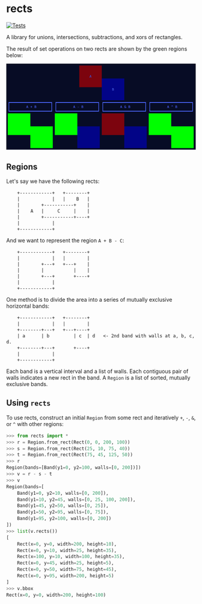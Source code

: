 # rects

[![Tests](https://github.com/salt-die/rects/actions/workflows/run-tests.yaml/badge.svg)](https://github.com/salt-die/rects/actions/workflows/run-tests.yaml)

A library for unions, intersections, subtractions, and xors of rectangles.

The result of set operations on two rects are shown by the green regions below:

![rects](rects.gif)

Regions
-------
Let's say we have the following rects:
```
    +------------+   +--------+
    |            |   |    B   |
    |        +-----------+    |
    |    A   |     C     |    |
    |        +-----------+----+
    |            |
    +------------+
```

And we want to represent the region `A + B - C`:
```
    +------------+   +--------+
    |            |   |        |
    |        +---+   +---+    |
    |        |           |    |
    |        +---+       +----+
    |            |
    +------------+
```

One method is to divide the area into a series of mutually exclusive horizontal bands:
```
    +------------+   +--------+
    |            |   |        |
    +--------+---+   +---+----+
    | a      | b         | c  | d   <- 2nd band with walls at a, b, c, d.
    +--------+---+       +----+
    |            |
    +------------+
```

Each band is a vertical interval and a list of walls. Each contiguous pair of walls indicates a new rect in the band.
A `Region` is a list of sorted, mutually exclusive bands.

Using `rects`
------------
To use rects, construct an initial `Region` from some rect and iteratively `+`, `-`, `&`, or `^` with other regions:
```py
>>> from rects import *
>>> r = Region.from_rect(Rect(0, 0, 200, 100))
>>> s = Region.from_rect(Rect(25, 10, 75, 40))
>>> t = Region.from_rect(Rect(75, 45, 125, 50))
>>> r
Region(bands=[Band(y1=0, y2=100, walls=[0, 200])])
>>> v = r - s - t
>>> v
Region(bands=[
    Band(y1=0, y2=10, walls=[0, 200]),
    Band(y1=10, y2=45, walls=[0, 25, 100, 200]),
    Band(y1=45, y2=50, walls=[0, 25]),
    Band(y1=50, y2=95, walls=[0, 75]),
    Band(y1=95, y2=100, walls=[0, 200])
])
>>> list(v.rects())
[
    Rect(x=0, y=0, width=200, height=10),
    Rect(x=0, y=10, width=25, height=35),
    Rect(x=100, y=10, width=100, height=35),
    Rect(x=0, y=45, width=25, height=5),
    Rect(x=0, y=50, width=75, height=45),
    Rect(x=0, y=95, width=200, height=5)
]
>>> v.bbox
Rect(x=0, y=0, width=200, height=100)
```
